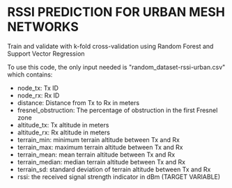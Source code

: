 # RSSI PREDICTION FOR URBAN MESH NETWORKS

Train and validate with k-fold cross-validation using Random Forest and Support Vector Regression

To use this code, the only input needed is "random_dataset-rssi-urban.csv" which contains:

- node_tx: Tx ID
- node_rx: Rx ID
- distance: Distance from Tx to Rx in meters
- fresnel_obstruction: The percentage of obstruction in the first Fresnel zone
- altitude_tx: Tx altitude in meters
- altitude_rx: Rx altitude in meters
- terrain_min: minimum terrain altitude between Tx and Rx
- terrain_max: maximum terrain altitude between Tx and Rx
- terrain_mean: mean terrain altitude between Tx and Rx
- terrain_median: median terrain altitude between Tx and Rx
- terrain_sd: standard deviation of terrain altitude between Tx and Rx
- rssi: the received signal strength indicator in dBm (TARGET VARIABLE)
